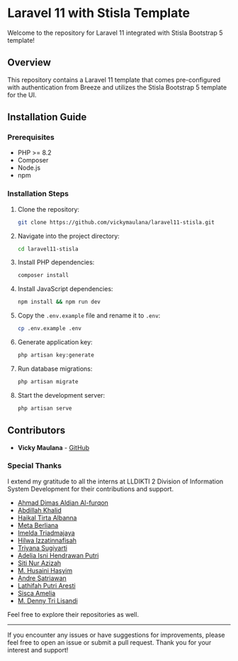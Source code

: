 # Laravel 11 with Stisla Template

Welcome to the repository for Laravel 11 integrated with Stisla Bootstrap 5 template!

## Overview

This repository contains a Laravel 11 template that comes pre-configured with authentication from Breeze and utilizes the Stisla Bootstrap 5 template for the UI.

## Installation Guide

### Prerequisites

-   PHP >= 8.2
-   Composer
-   Node.js
-   npm

### Installation Steps

1. Clone the repository:

    ```bash
    git clone https://github.com/vickymaulana/laravel11-stisla.git
    ```

2. Navigate into the project directory:

    ```bash
    cd laravel11-stisla
    ```

3. Install PHP dependencies:

    ```bash
    composer install
    ```

4. Install JavaScript dependencies:

    ```bash
    npm install && npm run dev
    ```

5. Copy the `.env.example` file and rename it to `.env`:

    ```bash
    cp .env.example .env
    ```

6. Generate application key:

    ```bash
    php artisan key:generate
    ```

7. Run database migrations:

    ```bash
    php artisan migrate
    ```

8. Start the development server:
    ```bash
    php artisan serve
    ```

## Contributors

-   **Vicky Maulana** - [GitHub](https://github.com/vickymaulana)

### Special Thanks

I extend my gratitude to all the interns at LLDIKTI 2 Division of Information System Development for their contributions and support.

-   [Ahmad Dimas Aldian Al-furqon](https://github.com/anqois)
-   [Abdillah Khalid](https://github.com/KhalidUnsri)
-   [Haikal Tirta Albanna](https://github.com/HaikalAlbanna)
-   [Meta Berliana](https://github.com/Metabrln)
-   [Imelda Triadmajaya](https://github.com/imeldatriajaya)
-   [Hilwa Izzatinnafisah](https://github.com/ksnwaa)
-   [Triyana Sugiyarti](https://github.com/TriyanaSgi)
-   [Adelia Isni Hendrawan Putri](https://github.com/lilisky07)
-   [Siti Nur Azizah](https://github.com/sukasukajija)
-   [M. Husaini Hasyim](https://github.com/son-alone)
-   [Andre Satriawan](https://github.com/andresa11satriawan)
-   [Lathifah Putri Aresti](https://github.com/lathifahputri)
-   [Sisca Amelia](https://github.com/siscaamelia)
-   [M. Denny Tri Lisandi](https://github.com/Koutsura)

Feel free to explore their repositories as well.

---

If you encounter any issues or have suggestions for improvements, please feel free to open an issue or submit a pull request. Thank you for your interest and support!
